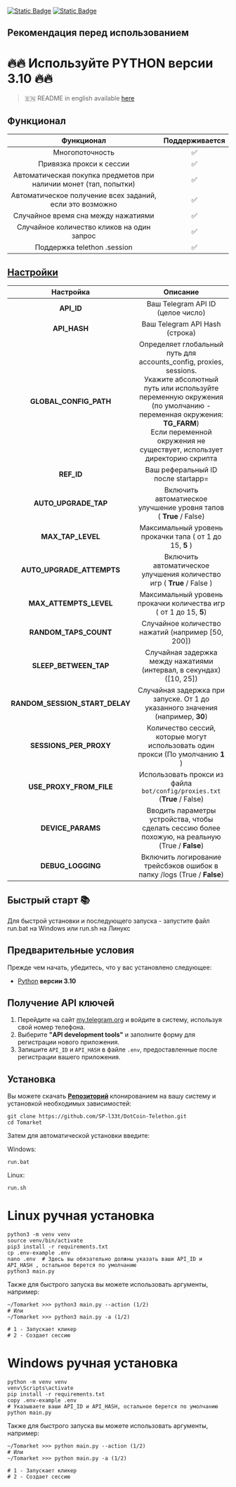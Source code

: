 [![Static Badge](https://img.shields.io/badge/Telegram-Channel-Link?style=for-the-badge&logo=Telegram&logoColor=white&logoSize=auto&color=blue)](https://t.me/+jJhUfsfFCn4zZDk0)      [![Static Badge](https://img.shields.io/badge/Telegram-Bot%20Link-Link?style=for-the-badge&logo=Telegram&logoColor=white&logoSize=auto&color=blue)](https://t.me/dotcoin_bot?start=r_525256526)

## Рекомендация перед использованием

# 🔥🔥 Используйте PYTHON версии 3.10 🔥🔥

> 🇪🇳 README in english available [here](README)

## Функционал  
|                            Функционал                             | Поддерживается |
|:-----------------------------------------------------------------:|:--------------:|
|                          Многопоточность                          |       ✅        |
|                     Привязка прокси к сессии                      |       ✅        |
| Автоматическая покупка предметов при наличии монет (тап, попытки) |       ✅        |
|     Автоматическое получение всех заданий, если это возможно      |       ✅        |
|                Случайное время сна между нажатиями                |       ✅        |
|            Случайное количество кликов на один запрос             |       ✅        |
|                    Поддержка telethon .session                    |       ✅        |


## [Настройки](https://github.com/SP-l33t/DotCoin-Telethon/blob/main/.env-example/)
|           Настройка            |                                                                                                                              Описание                                                                                                                               |
|:------------------------------:|:-------------------------------------------------------------------------------------------------------------------------------------------------------------------------------------------------------------------------------------------------------------------:|
|           **API_ID**           |                                                                                                                  Ваш Telegram API ID (целое число)                                                                                                                  |
|          **API_HASH**          |                                                                                                                   Ваш Telegram API Hash (строка)                                                                                                                    |
|     **GLOBAL_CONFIG_PATH**     | Определяет глобальный путь для accounts_config, proxies, sessions. <br/>Укажите абсолютный путь или используйте переменную окружения (по умолчанию - переменная окружения: **TG_FARM**)<br/> Если переменной окружения не существует, использует директорию скрипта |
|           **REF_ID**           |                                                                                                                 Ваш реферальный ID после startapp=                                                                                                                  |
|      **AUTO_UPGRADE_TAP**      |                                                                                                  Включить автоматиеское улучшение уровня тапов ( **True** / False)                                                                                                  |         
|       **MAX_TAP_LEVEL**        |                                                                                                      Максимальный уровень прокачки тапа ( от 1 до 15, **5** )                                                                                                       |
|   **AUTO_UPGRADE_ATTEMPTS**    |                                                                                                Включить автоматическое улучшения количество игр ( **True** / False )                                                                                                |
|     **MAX_ATTEMPTS_LEVEL**     |                                                                                                  Максимальный уровень прокачки количества игр ( от 1 до 15, **5**)                                                                                                  |
|     **RANDOM_TAPS_COUNT**      |                                                                                                          Случайное количество нажатий (например [50, 200])                                                                                                          |
|     **SLEEP_BETWEEN_TAP**      |                                                                                                Случайная задержка между нажатиями (интервал, в секундах) ([10, 25])                                                                                                 |
| **RANDOM_SESSION_START_DELAY** |                                                                                           Случайная задержка при запуске. От 1 до указанного значения (например, **30**)                                                                                            |
|     **SESSIONS_PER_PROXY**     |                                                                                           Количество сессий, которые могут использовать один прокси (По умолчанию **1** )                                                                                           |
|    **USE_PROXY_FROM_FILE**     |                                                                                              Использовать прокси из файла `bot/config/proxies.txt` (**True** / False)                                                                                               |
|       **DEVICE_PARAMS**        |                                                                                  Вводить параметры устройства, чтобы сделать сессию более похожую, на реальную  (True / **False**)                                                                                  |
|       **DEBUG_LOGGING**        |                                                                                               Включить логирование трейсбэков ошибок в папку /logs (True / **False**)                                                                                               |

## Быстрый старт 📚

Для быстрой установки и последующего запуска - запустите файл run.bat на Windows или run.sh на Линукс

## Предварительные условия
Прежде чем начать, убедитесь, что у вас установлено следующее:
- [Python](https://www.python.org/downloads/) **версии 3.10**

## Получение API ключей
1. Перейдите на сайт [my.telegram.org](https://my.telegram.org) и войдите в систему, используя свой номер телефона.
2. Выберите **"API development tools"** и заполните форму для регистрации нового приложения.
3. Запишите `API_ID` и `API_HASH` в файле `.env`, предоставленные после регистрации вашего приложения.

## Установка
Вы можете скачать [**Репозиторий**](https://github.com/SP-l33t/DotCoin-Telethon) клонированием на вашу систему и установкой необходимых зависимостей:
```shell
git clone https://github.com/SP-l33t/DotCoin-Telethon.git
cd Tomarket
```

Затем для автоматической установки введите:

Windows:
```shell
run.bat
```

Linux:
```shell
run.sh
```

# Linux ручная установка
```shell
python3 -m venv venv
source venv/bin/activate
pip3 install -r requirements.txt
cp .env-example .env
nano .env  # Здесь вы обязательно должны указать ваши API_ID и API_HASH , остальное берется по умолчанию
python3 main.py
```

Также для быстрого запуска вы можете использовать аргументы, например:
```shell
~/Tomarket >>> python3 main.py --action (1/2)
# Или
~/Tomarket >>> python3 main.py -a (1/2)

# 1 - Запускает кликер
# 2 - Создает сессию
```


# Windows ручная установка
```shell
python -m venv venv
venv\Scripts\activate
pip install -r requirements.txt
copy .env-example .env
# Указываете ваши API_ID и API_HASH, остальное берется по умолчанию
python main.py
```

Также для быстрого запуска вы можете использовать аргументы, например:
```shell
~/Tomarket >>> python main.py --action (1/2)
# Или
~/Tomarket >>> python main.py -a (1/2)

# 1 - Запускает кликер
# 2 - Создает сессию
```
